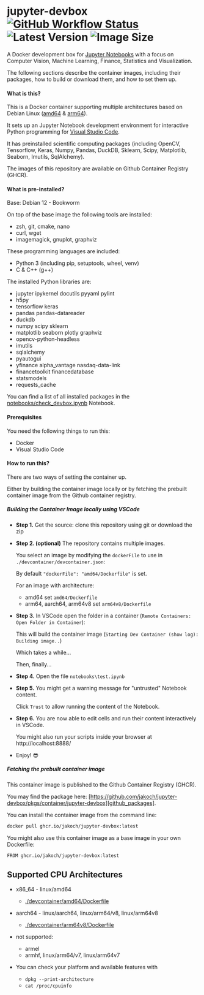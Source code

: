# jupyter-devbox [![GitHub Workflow Status](https://img.shields.io/github/actions/workflow/status/jakoch/jupyter-devbox/release.yml?branch=main&style=flat&logo=github&label=Image%20published%20on%20GHCR)](https://github.com/jakoch/jupyter-devbox) ![Latest Version](https://ghcr-badge.egpl.dev/jakoch/jupyter-devbox/latest_tag?trim=major&label=latest+version&ignore=sha*) ![Image Size](https://ghcr-badge.deta.dev/jakoch/jupyter-devbox/size?color=%2344cc11&tag=v1.4.0&label=image+size&trim=)

A Docker development box for [Jupyter Notebooks][jupyter_website] with a focus on
Computer Vision, Machine Learning, Finance, Statistics and Visualization.

The following sections describe the container images, including their packages,
how to build or download them, and how to set them up.

#### What is this?

This is a Docker container supporting multiple architectures based on Debian Linux ([amd64][amd64_dockerfile] & [arm64][arm64_dockerfile]).

It sets up an Jupyter Notebook development environment for interactive Python programming for [Visual Studio Code][vscode_website].

It has preinstalled scientific computing packages (including OpenCV, Tensorflow, Keras, Numpy, Pandas, DuckDB,
Sklearn, Scipy, Matplotlib, Seaborn, Imutils, SqlAlchemy).

The images of this repository are available on Github Container Registry (GHCR).

#### What is pre-installed?

Base: Debian 12 - Bookworm

On top of the base image the following tools are installed:

- zsh, git, cmake, nano
- curl, wget
- imagemagick, gnuplot, graphviz

These programming languages are included:

- Python 3 (including  pip, setuptools, wheel, venv)
- C & C++ (g++)

The installed Python libraries are:

- jupyter ipykernel docutils pyyaml pylint
- h5py
- tensorflow keras
- pandas pandas-datareader
- duckdb
- numpy scipy sklearn
- matplotlib seaborn plotly graphviz
- opencv-python-headless
- imutils
- sqlalchemy
- pyautogui
- yfinance alpha_vantage nasdaq-data-link
- financetoolkit financedatabase
- statsmodels
- requests_cache

You can find a list of all installed packages in the [notebooks/check_devbox.ipynb][check_devbox_ipynb_main] Notebook.

#### Prerequisites

You need the following things to run this:

- Docker
- Visual Studio Code

#### How to run this?

There are two ways of setting the container up.

Either by building the container image locally or by fetching the prebuilt container image from the Github container registry.

##### Building the Container Image locally using VSCode

- **Step 1.** Get the source: clone this repository using git or download the zip

- **Step 2. (optional)** The repository contains multiple images.

  You select an image by modifying the `dockerFile` to use in `./devcontainer/devcontainer.json`:

  By default `"dockerFile": "amd64/Dockerfile"` is set.

  For an image with architecture:
  - amd64 set `amd64/Dockerfile`
  - arm64, aarch64, arm64v8 set `arm64v8/Dockerfile`

- **Step 3.** In VSCode open the folder in a container (`Remote Containers: Open Folder in Container`):

  This will build the container image (`Starting Dev Container (show log): Building image..`)

  Which takes a while...

  Then, finally...

- **Step 4.** Open the file `notebooks\test.ipynb`

- **Step 5.** You might get a warning message for "untrusted" Notebook content.

  Click `Trust` to allow running the content of the Notebook.

- **Step 6.** You are now able to edit cells and run their content interactively in VSCode.

  You might also run your scripts inside your browser at http://localhost:8888/

- Enjoy! :sunglasses:

##### Fetching the prebuilt container image

This container image is published to the Github Container Registry (GHCR).

You may find the package here: [https://github.com/jakoch/jupyter-devbox/pkgs/container/jupyter-devbox][github_packages].

You can install the container image from the command line:

```bash
docker pull ghcr.io/jakoch/jupyter-devbox:latest
```

You might also use this container image as a base image in your own Dockerfile:

```bash
FROM ghcr.io/jakoch/jupyter-devbox:latest
```

## Supported CPU Architectures

- x86_64 - linux/amd64
  - [./devcontainer/amd64/Dockerfile][amd64_dockerfile]
- aarch64 - linux/aarch64, linux/arm64/v8, linux/arm64v8
  - [./devcontainer/arm64v8/Dockerfile][arm64_dockerfile]
- not supported:
  - armel
  - armhf, linux/arm64/v7, linux/arm64v7

- You can check your platform and available features with
  - `dpkg --print-architecture`
  - `cat /proc/cpuinfo`

<!-- Section for Reference Links -->

[jupyter_website]:https://jupyter.org/
[vscode_website]:https://code.visualstudio.com/
[check_devbox_ipynb_main]:https://github.com/jakoch/jupyter-devbox/blob/main/notebooks/check_devbox.ipynb
[amd64_dockerfile]:https://github.com/jakoch/jupyter-devbox/blob/main/.devcontainer/amd64/Dockerfile
[arm64_dockerfile]:https://github.com/jakoch/jupyter-devbox/blob/main/.devcontainer/arm64/Dockerfile
[github_packages]: https://github.com/jakoch/jupyter-devbox/pkgs/container/jupyter-devbox

